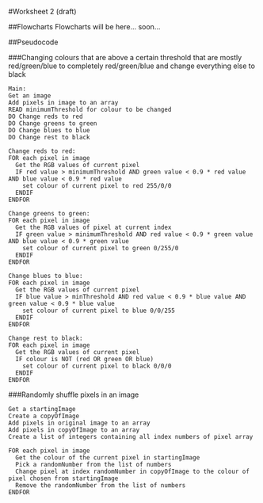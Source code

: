 #Worksheet 2 (draft)

##Flowcharts
Flowcharts will be here... soon...

##Pseudocode

###Changing colours that are above a certain threshold that are mostly red/green/blue to completely red/green/blue and change everything else to black

```
Main:
Get an image
Add pixels in image to an array  
READ minimumThreshold for colour to be changed 
DO Change reds to red  
DO Change greens to green  
DO Change blues to blue  
DO Change rest to black

Change reds to red:
FOR each pixel in image
  Get the RGB values of current pixel  
  IF red value > minimumThreshold AND green value < 0.9 * red value	AND blue value < 0.9 * red value  
    set colour of current pixel to red 255/0/0
  ENDIF
ENDFOR

Change greens to green:
FOR each pixel in image   
  Get the RGB values of pixel at current index 
  IF green value > minimumThreshold AND red value < 0.9 * green value	AND blue value < 0.9 * green value  
    set colour of current pixel to green 0/255/0  
  ENDIF
ENDFOR

Change blues to blue:
FOR each pixel in image
  Get the RGB values of current pixel  
  IF blue value > minThreshold AND red value < 0.9 * blue value	AND green value < 0.9 * blue value  
    set colour of current pixel to blue 0/0/255
  ENDIF
ENDFOR

Change rest to black:
FOR each pixel in image   
  Get the RGB values of current pixel
  IF colour is NOT (red OR green OR blue)  
    set colour of current pixel to black 0/0/0
  ENDIF
ENDFOR
```			

###Randomly shuffle pixels in an image

```
Get a startingImage
Create a copyOfImage  
Add pixels in original image to an array
Add pixels in copyOfImage to an array
Create a list of integers containing all index numbers of pixel array

FOR each pixel in image
  Get the colour of the current pixel in startingImage
  Pick a randomNumber from the list of numbers
  Change pixel at index randomNumber in copyOfImage to the colour of pixel chosen from startingImage 
  Remove the randomNumber from the list of numbers
ENDFOR
```
